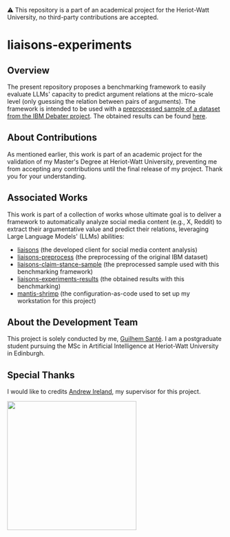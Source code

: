 ⚠️ This repository is a part of an academical project for the Heriot-Watt University, no third-party contributions are accepted.

# liaisons-experiments

## Overview

The present repository proposes a benchmarking framework to easily evaluate LLMs' capacity to predict argument relations at the micro-scale level (only guessing the relation between pairs of arguments). The framework is intended to be used with a [preprocessed sample of a dataset from the IBM Debater project](https://huggingface.co/datasets/coding-kelps/liaisons-claim-stance-sample). The obtained results can be found [here](https://huggingface.co/datasets/coding-kelps/liaisons-experiments-results).

## About Contributions

As mentioned earlier, this work is part of an academic project for the validation of my Master's Degree at Heriot-Watt University, preventing me from accepting any contributions until the final release of my project. Thank you for your understanding.

## Associated Works

This work is part of a collection of works whose ultimate goal is to deliver a framework to automatically analyze social media content (e.g., X, Reddit) to extract their argumentative value and predict their relations, leveraging Large Language Models' (LLMs) abilities:

- [liaisons](https://github.com/coding-kelps/liaisons) (the developed client for social media content analysis)
- [liaisons-preprocess](https://github.com/coding-kelps) (the preprocessing of the original IBM dataset)
- [liaisons-claim-stance-sample](https://huggingface.co/datasets/coding-kelps/liaisons-claim-stance-sample) (the preprocessed sample used with this benchmarking framework)
- [liaisons-experiments-results](https://huggingface.co/datasets/coding-kelps/liaisons-experiments-results) (the obtained results with this benchmarking)
- [mantis-shrimp](https://github.com/coding-kelps/mantis-shrimp) (the configuration-as-code used to set up my workstation for this project)

## About the Development Team

This project is solely conducted by me, [Guilhem Santé](https://github.com/guilhem-sante). I am a postgraduate student pursuing the MSc in Artificial Intelligence at Heriot-Watt University in Edinburgh.

## Special Thanks
I would like to credits [Andrew Ireland](http://www.macs.hw.ac.uk/~air/), my supervisor for this project.

<img src="https://upload.wikimedia.org/wikipedia/commons/thumb/0/03/Heriot-Watt_University_logo.svg/1200px-Heriot-Watt_University_logo.svg.png" width="300">
